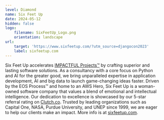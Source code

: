 ```yaml
---
level: Diamond
name: Six Feet Up
date: 2024-05-12
hidden: false
logo:
    filename: SixFeetUp_Logo.png
    orientation: landscape
url:
    target: 'https://www.sixfeetup.com/?utm_source=djangocon2023'
    label: sixfeetup.com
---
```

Six Feet Up accelerates [IMPACTFUL Projects™](https://sixfeetup.com/impact) by crafting superior and lasting software solutions. As a consultancy with a core focus on Python and AI for the greater good, we bring unparalleled expertise in application development, AI and big data to launch game-changing ideas faster. Driven by the EOS Process™ and home to an AWS Hero, Six Feet Up is a woman-owned software company that values a blend of emotional and intellectual intelligence. Our dedication to excellence is showcased by our 5-star referral rating on [Clutch.co](https://clutch.co/). Trusted by leading organizations such as Capital One, NASA, Purdue University, and UNEP since 1999, we are eager to help our clients make an impact. More info is at [sixfeetup.com](https://sixfeetup.com).



